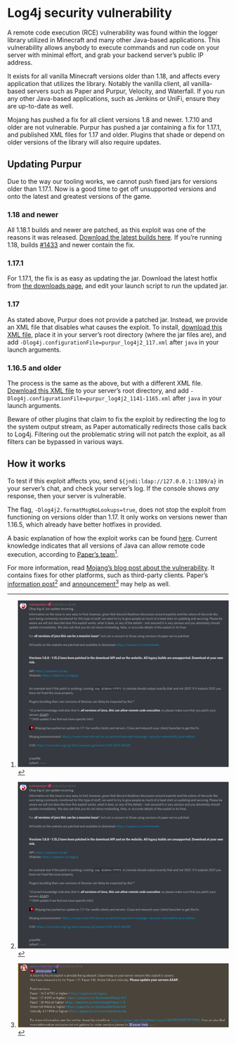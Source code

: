 # Log4j security vulnerability
A remote code execution (RCE) vulnerability was found within the logger library utilized in Minecraft and many other Java-based applications. This vulnerability allows anybody to execute commands and run code on your server with minimal effort, and grab your backend server’s public IP address.

It exists for all vanilla Minecraft versions older than 1.18, and affects every application that utilizes the library. Notably the vanilla client, all vanilla-based servers such as Paper and Purpur, Velocity, and Waterfall. If you run any other Java-based applications, such as Jenkins or UniFi, ensure they are up-to-date as well.

Mojang has pushed a fix for all client versions 1.8 and newer. 1.7.10 and older are not vulnerable. Purpur has pushed a jar containing a fix for 1.17.1, and published XML files for 1.17 and older. Plugins that shade or depend on older versions of the library will also require updates.

## Updating Purpur
Due to the way our tooling works, we cannot push fixed jars for versions older than 1.17.1. Now is a good time to get off unsupported versions and onto the latest and greatest versions of the game.

### 1.18 and newer
All 1.18.1 builds and newer are patched, as this exploit was one of the reasons it was released. [Download the latest builds here](https://purpurmc.org/downloads). If you’re running 1.18, builds [#1433](https://api.purpurmc.org/v2/purpur/1.18/1433/download) and newer contain the fix.

### 1.17.1
For 1.17.1, the fix is as easy as updating the jar. Download the latest hotfix from [the downloads page](https://purpurmc.org/downloads/1.17.1/), and edit your launch script to run the updated jar.

### 1.17
As stated above, Purpur does not provide a patched jar. Instead, we provide an XML file that disables what causes the exploit. To install, <a download href="../xml/purpur_log4j2_117.xml" >download this XML file</a>, place it in your server’s root directory (where the jar files are), and add `-Dlog4j.configurationFile=purpur_log4j2_117.xml` after `java` in your launch arguments.

### 1.16.5 and older
The process is the same as the above, but with a different XML file. <a download href="../xml/purpur_log4j2_1141-1165.xml" >Download this XML file</a> to your server’s root directory, and add `-Dlog4j.configurationFile=purpur_log4j2_1141-1165.xml` after `java` in your launch arguments.

Beware of other plugins that claim to fix the exploit by redirecting the log to the system output stream, as Paper automatically redirects those calls back to Log4j. Filtering out the problematic string will not patch the exploit, as all filters can be bypassed in various ways.

## How it works
To test if this exploit affects you, send `${jndi:ldap://127.0.0.1:1389/a}` in your server’s chat, and check your server’s log. If the console shows *any* response, then your server is vulnerable.

The flag, `-Dlog4j2.formatMsgNoLookups=true`, does not stop the exploit from functioning on versions older than 1.17. It only works on versions newer than 1.16.5, which already have better hotfixes in provided.

A basic explanation of how the exploit works can be found [here](https://gist.github.com/TheCurle/f15a6b63ceee3be58bff5e7a97c3a4e6#the-problem). Current knowledge indicates that all versions of Java can allow remote code execution, according to [Paper’s team](https://discord.com/channels/289587909051416579/289587909051416579/918964269415030855)[^1].

For more information, read [Mojang’s blog post about the vulnerability](https://www.minecraft.net/en-us/article/important-message--security-vulnerability-java-edition). It contains fixes for other platforms, such as third-party clients. Paper’s [information post](https://discord.com/channels/289587909051416579/289587909051416579/918964269415030855)[^1] and [announcement](https://discord.com/channels/289587909051416579/492517675680006144/918581596825718815)[^2] may help as well.

[^1]: ![Paper's Log4j information pin](images/paper-log4j-pin.png)
[^2]: ![Paper's Log4j information pin](images/paper-log4j-announcement.png)
